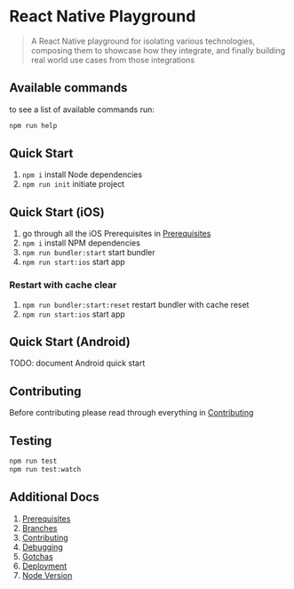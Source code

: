 React Native Playground
===

> A React Native playground for isolating various technologies,
> composing them to showcase how they integrate, 
> and finally building real world use cases from those integrations

Available commands
--- 

to see a list of available commands run:
```bash
npm run help
```


Quick Start
---

 1. ``npm i`` install Node dependencies
 2. ``npm run init`` initiate project


Quick Start (iOS)
---

 1. go through all the iOS Prerequisites in [Prerequisites](docs/prerequisites.md)
 2. ``npm i`` install NPM dependencies
 3. ``npm run bundler:start`` start bundler
 4. ``npm run start:ios`` start app

### Restart with cache clear

 1. ``npm run bundler:start:reset`` restart bundler with cache reset
 2. ``npm run start:ios`` start app


Quick Start (Android)
---

TODO: document Android quick start


Contributing
---

Before contributing please read through everything in [Contributing](docs/contributing.md)


Testing
---

```bash
npm run test
npm run test:watch
```

Additional Docs
---

 1. [Prerequisites](docs/prerequisites.md)
 2. [Branches](docs/branches.md)
 3. [Contributing](docs/contributing.md)
 4. [Debugging](docs/debugging.md)
 5. [Gotchas](docs/gotchas.md)
 6. [Deployment](docs/deployment.md)
 7. [Node Version](docs/node-version.md)
